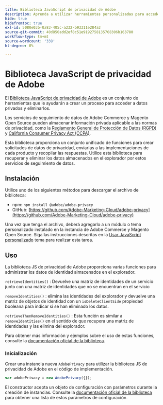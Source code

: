 ```yaml
---
title: Biblioteca JavaScript de privacidad de Adobe
description: Aprenda a utilizar herramientas personalizadas para acceder a información personal de los clientes y eliminarla, recopilada por Adobe Commerce y Magento Open Source.
hide: true
hidefromtoc: true
exl-id: 5080e03b-0a83-405c-a232-b93311e284a3
source-git-commit: 40d850add2ef8c51e9192758135768306b163780
workflow-type: tm+mt
source-wordcount: '338'
ht-degree: 0%

---
```


# Biblioteca JavaScript de privacidad de Adobe

<!-- TODO: Remove hide metadata when the library has been integrated with Commerce. -->

El [Biblioteca JavaScript de privacidad de Adobe](https://experienceleague.adobe.com/docs/experience-platform/privacy/js-library.html) es un conjunto de herramientas que le ayudarán a crear un proceso para acceder a datos privados y eliminarlos.

Los servicios de seguimiento de datos de Adobe Commerce y Magento Open Source pueden almacenar información privada aplicable a las normas de privacidad, como la [Reglamento General de Protección de Datos (RGPD)](gdpr.md) y [California Consumer Privacy Act (CCPA)](ccpa.md).

Esta biblioteca proporciona un conjunto unificado de funciones para crear solicitudes de datos de privacidad, enviarlas a las implementaciones de cada producto y recopilar las respuestas. Utilice esta biblioteca para recuperar y eliminar los datos almacenados en el explorador por estos servicios de seguimiento de datos.

## Instalación

Utilice uno de los siguientes métodos para descargar el archivo de biblioteca:

- npm: `npm install @adobe/adobe-privacy`
- GitHub: [https://github.com/Adobe-Marketing-Cloud/adobe-privacy](https://github.com/Adobe-Marketing-Cloud/adobe-privacy)

Una vez que tenga el archivo, deberá agregarlo a un módulo o tema personalizado instalado en la instancia de Adobe Commerce y Magento Open Source. Siga las instrucciones descritas en la [Usar JavaScript personalizado](https://developer.adobe.com/commerce/frontend-core/javascript/custom/) tema para realizar esta tarea.

## Uso

La biblioteca JS de privacidad de Adobe proporciona varias funciones para administrar los datos de identidad almacenados en el explorador.

`retrieveIdentities()`
: Devuelve una matriz de identidades de un servicio junto con una matriz de identidades que no se encuentran en el servicio

`removeIdentities()`
: elimina las identidades del explorador y devuelve una matriz de objetos de identidad con un `isDeleteClientSide` propiedad booleana para indicar si se han eliminado los datos.

`retrieveThenRemoveIdentities()`
: Esta función es similar a `removeIdentities()` en el sentido de que recupera una matriz de identidades y las elimina del explorador.

Para obtener más información y ejemplos sobre el uso de estas funciones, consulte la [documentación oficial de la biblioteca](https://experienceleague.adobe.com/docs/experience-platform/privacy/js-library.html).

### Inicialización

Crear una instancia nueva `AdobePrivacy` para utilizar la biblioteca JS de privacidad de Adobe en el código de implementación.

```js
var adobePrivacy = new AdobePrivacy({});
```

El constructor acepta un objeto de configuración con parámetros durante la creación de instancias.
Consulte la [documentación oficial de la biblioteca](https://experienceleague.adobe.com/docs/experience-platform/privacy/js-library.html) para obtener una lista de estos parámetros de configuración.
